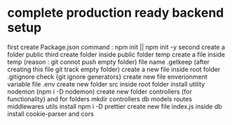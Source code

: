 # complete production ready backend setup
first create Package.json 
command : npm init || npm init -y
second create a folder public
third create folder inside public folder temp
create a file inside temp (reason : git connot push empty folder) 
file name .getkeep (after creating this file git track empty folder)
create a new file inside root folder .gitignore
check {git ignore generators}
create new file enverionment variable file .env
create new folder src inside root folder
install utility nodemon (npm i -D nodemon)
create new folder controllers (for functionality) and for folders 
mkdir controllers db models routes middlewares utils
install npm i -D prettier
create new file index.js inside db
install cookie-parser and cors
